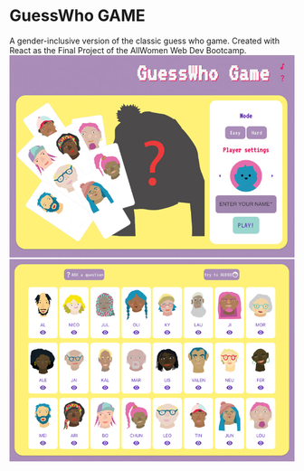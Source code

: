 # GuessWho GAME

A gender-inclusive version of the classic guess who game.
Created with React as the Final Project of the AllWomen Web Dev Bootcamp.
<span style="width:300px ">
![Home Page](public/111.jpg?raw=true "Home webpage")
 </span>
 <span style="width:300px ">
![Game Page](public/222.jpg?raw=true "Game webpage")
 </span>


